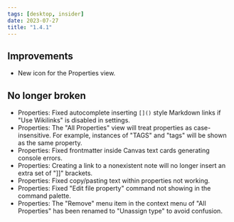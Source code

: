 ```yaml
---
tags: [desktop, insider]
date: 2023-07-27
title: "1.4.1"
---
```


## Improvements

- New icon for the Properties view.

## No longer broken

- Properties: Fixed autocomplete inserting `[]()` style Markdown links if "Use Wikilinks" is disabled in settings.
- Properties: The "All Properties" view will treat properties as case-insensitive. For example, instances of "TAGS" and "tags" will be shown as the same property.
- Properties: Fixed frontmatter inside Canvas text cards generating console errors.
- Properties: Creating a link to a nonexistent note will no longer insert an extra set of "]]" brackets.
- Properties: Fixed copy/pasting text within properties not working.
- Properties: Fixed "Edit file property" command not showing in the command palette.
- Properties: The "Remove" menu item in the context menu of "All Properties" has been renamed to "Unassign type" to avoid confusion.

